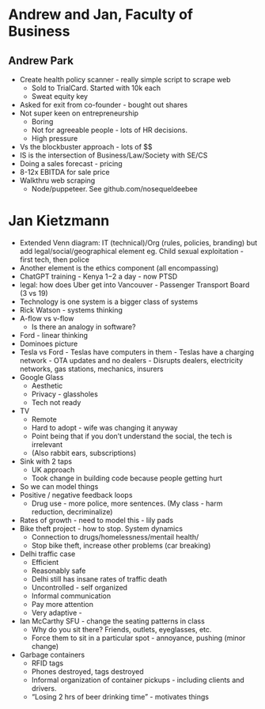 # Andrew and Jan, Faculty of Business

## Andrew Park
- Create health policy scanner - really simple script to scrape web
    - Sold to TrialCard. Started with 10k each
    - Sweat equity key
- Asked for exit from co-founder - bought out shares
- Not super keen on entrepreneurship 
    - Boring
    - Not for agreeable people - lots of HR decisions.
    - High pressure
- Vs the blockbuster approach - lots of $$ 
- IS is the intersection of Business/Law/Society with SE/CS
- Doing a sales forecast - pricing
- 8-12x EBITDA for sale price
- Walkthru web scraping
    - Node/puppeteer. See github.com/nosequeldeebee

# Jan Kietzmann
- Extended Venn diagram:  IT (technical)/Org (rules, policies, branding) but add legal/social/geographical element eg. Child sexual exploitation - first tech, then police
- Another element is the ethics component (all encompassing)
- ChatGPT training - Kenya 1$-2$ a day - now PTSD
- legal: how does Uber get into Vancouver - Passenger Transport Board (3 vs 19)
- Technology is one system is a bigger class of systems
- Rick Watson - systems thinking 
- A-flow vs v-flow
    - Is there an analogy in software? 
- Ford - linear thinking 
- Dominoes picture
- Tesla vs Ford
        - Teslas have computers in them
        - Teslas have a charging network
        - OTA updates and no dealers
        - Disrupts dealers, electricity networks, gas stations, mechanics, insurers 
- Google Glass
    - Aesthetic
    - Privacy - glassholes
    - Tech not ready 
- TV
    - Remote
    - Hard to adopt - wife was changing it anyway
    - Point being that if you don’t understand the social, the tech is irrelevant 
    - (Also rabbit ears, subscriptions)
- Sink with 2 taps
    - UK approach
    - Took change in building code because people getting hurt
- So we can model things
- Positive / negative feedback loops
    - Drug use - more police, more sentences. (My class - harm reduction, decriminalize)
- Rates of growth - need to model this - lily pads
- Bike theft project - how to stop. System dynamics
    - Connection to drugs/homelessness/mentail health/
    - Stop bike theft, increase other problems (car breaking)
- Delhi traffic case
    - Efficient
    - Reasonably safe
    - Delhi still has insane rates of traffic death
    - Uncontrolled - self organized 
    - Informal communication 
    - Pay more attention
    - Very adaptive - 
- Ian McCarthy SFU - change the seating patterns in class
    - Why do you sit there? Friends, outlets, eyeglasses, etc.
    - Force them to sit in a particular spot - annoyance, pushing (minor change)
- Garbage containers
    - RFID tags
    - Phones destroyed, tags destroyed
    - Informal organization of container pickups - including clients and drivers. 
    - “Losing 2 hrs of beer drinking time” - motivates things

